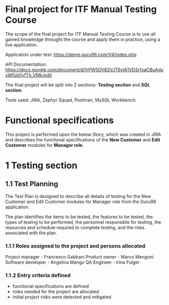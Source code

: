 # Final project for ITF Manual Testing Course
The scope of the final project for ITF Manual Testing Course is to use all gained knowledge throught the course and apply them in practice, using a live application.

Application under test: https://demo.guru99.com/V4/index.php

API Documentation: https://docs.google.com/document/d/1rPW5DV82VJT6vtA1VDSrfxaCBuAduxW0zb1yfTh_VMk/edit

The final project will be split into 2 sections: **Testing section** and **SQL section**.

Tools used: JIRA, Zephyr Squad, Postman, MySQL Workbench.

# Functional specifications
This project is performed upon the below Story, which was created in JIRA and describes the functional specifications of the **New Customer** and **Edit Customer** modules for **Manager role**.


# 1 Testing section

## 1.1 Test Planning
The Test Plan is designed to describe all details of testing for the New Customer and Edit Customer modules for Manager role from the Guru99 application.

The plan identifies the items to be tested, the features to be tested, the types of testing to be performed, the personnel responsible for testing, the resources and schedule required to complete testing, and the risks associated with the plan.

### 1.1.1 Roles assigned to the project and persons allocated
Project manager - Francesco Gabbani
Product owner - Marco Mengoni
Software developer - Angelina Mango
QA Engineer - Irina Fulger

### 1.1.2 Entry criteria defined
- functional specifications are defined
- roles needed for the project are allocated
- initial project risks were detected and mitigated

